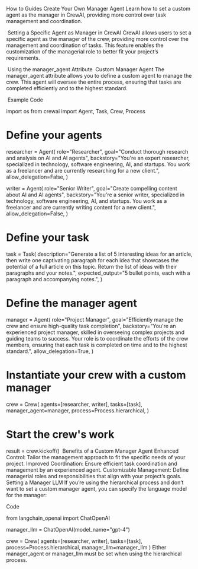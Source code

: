 How to Guides
Create Your Own Manager Agent
Learn how to set a custom agent as the manager in CrewAI, providing more control over task management and coordination.

​
Setting a Specific Agent as Manager in CrewAI
CrewAI allows users to set a specific agent as the manager of the crew, providing more control over the management and coordination of tasks. This feature enables the customization of the managerial role to better fit your project’s requirements.

​
Using the manager_agent Attribute
​
Custom Manager Agent
The manager_agent attribute allows you to define a custom agent to manage the crew. This agent will oversee the entire process, ensuring that tasks are completed efficiently and to the highest standard.

​
Example
Code

import os
from crewai import Agent, Task, Crew, Process

# Define your agents
researcher = Agent(
    role="Researcher",
    goal="Conduct thorough research and analysis on AI and AI agents",
    backstory="You're an expert researcher, specialized in technology, software engineering, AI, and startups. You work as a freelancer and are currently researching for a new client.",
    allow_delegation=False,
)

writer = Agent(
    role="Senior Writer",
    goal="Create compelling content about AI and AI agents",
    backstory="You're a senior writer, specialized in technology, software engineering, AI, and startups. You work as a freelancer and are currently writing content for a new client.",
    allow_delegation=False,
)

# Define your task
task = Task(
    description="Generate a list of 5 interesting ideas for an article, then write one captivating paragraph for each idea that showcases the potential of a full article on this topic. Return the list of ideas with their paragraphs and your notes.",
    expected_output="5 bullet points, each with a paragraph and accompanying notes.",
)

# Define the manager agent
manager = Agent(
    role="Project Manager",
    goal="Efficiently manage the crew and ensure high-quality task completion",
    backstory="You're an experienced project manager, skilled in overseeing complex projects and guiding teams to success. Your role is to coordinate the efforts of the crew members, ensuring that each task is completed on time and to the highest standard.",
    allow_delegation=True,
)

# Instantiate your crew with a custom manager
crew = Crew(
    agents=[researcher, writer],
    tasks=[task],
    manager_agent=manager,
    process=Process.hierarchical,
)

# Start the crew's work
result = crew.kickoff()
​
Benefits of a Custom Manager Agent
Enhanced Control: Tailor the management approach to fit the specific needs of your project.
Improved Coordination: Ensure efficient task coordination and management by an experienced agent.
Customizable Management: Define managerial roles and responsibilities that align with your project’s goals.
​
Setting a Manager LLM
If you’re using the hierarchical process and don’t want to set a custom manager agent, you can specify the language model for the manager:

Code

from langchain_openai import ChatOpenAI

manager_llm = ChatOpenAI(model_name="gpt-4")

crew = Crew(
    agents=[researcher, writer],
    tasks=[task],
    process=Process.hierarchical,
    manager_llm=manager_llm
)
Either manager_agent or manager_llm must be set when using the hierarchical process.
